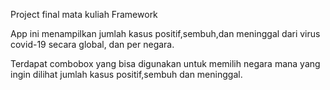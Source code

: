 Project final mata kuliah Framework

App ini menampilkan jumlah kasus positif,sembuh,dan meninggal dari virus covid-19 secara global, dan per negara.

Terdapat combobox yang bisa digunakan untuk memilih negara mana yang ingin dilihat jumlah kasus positif,sembuh dan meninggal.


